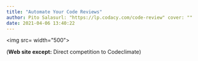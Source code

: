 ```yaml
---
title: "Automate Your Code Reviews"
author: Pito Salasurl: "https://lp.codacy.com/code-review" cover: "" 
date: 2021-04-06 13:40:22
---
```

<img src= width="500">



(**Web site except:** Direct competition to Codeclimate) 
